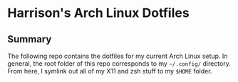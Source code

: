 # Harrison's Arch Linux Dotfiles

## Summary

The following repo contains the dotfiles for my current Arch Linux setup. In general, the root folder of this repo corresponds to my `~/.config/` directory. From here, I symlink out all of my X11 and zsh stuff to my `$HOME` folder.
